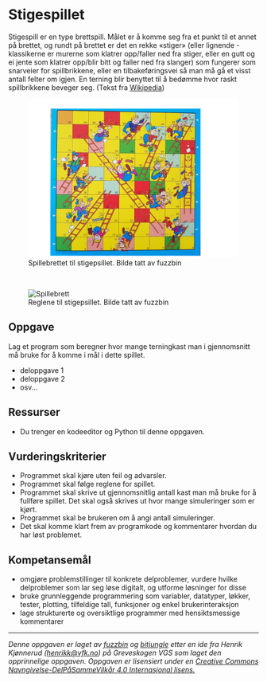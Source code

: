 # Stigespillet

Stigespill er en type brettspill. Målet er å komme seg fra et punkt til et annet på brettet, og rundt på brettet er det en rekke «stiger» (eller lignende - klassikerne er murerne som klatrer opp/faller ned fra stiger, eller en gutt og ei jente som klatrer opp/blir bitt og faller ned fra slanger) som fungerer som snarveier for spillbrikkene, eller en tilbakeføringsvei så man må gå et visst antall felter om igjen. En terning blir benyttet til å bedømme hvor raskt spillbrikkene beveger seg. (Tekst fra [Wikipedia](https://no.wikipedia.org/wiki/Stigespill))


<figure>
    <img src="./img/stigespill_brett.png" alt="Spillebrett" width="800"/>
    <figcaption>Spillebrettet til stigepsillet. Bilde tatt av fuzzbin</figcaption>
</figure>

<br>

<figure>
    <img src="./img/stigespill_regler.png" alt="Spillebrett" width="600"/>
    <figcaption>Reglene til stigepsillet. Bilde tatt av fuzzbin</figcaption>
</figure>

## Oppgave

Lag et program som beregner hvor mange terningkast man i gjennomsnitt må bruke for å komme i mål i dette spillet.

+ deloppgave 1
+ deloppgave 2
+ osv...

## Ressurser

* Du trenger en kodeeditor og Python til denne oppgaven.

## Vurderingskriterier

* Programmet skal kjøre uten feil og advarsler.
* Programmet skal følge reglene for spillet.
* Programmet skal skrive ut gjennomsnitlig antall kast man må bruke for å fullføre spillet. Det skal også skrives ut hvor mange simuleringer som er kjørt.
* Programmet skal be brukeren om å angi antall simuleringer.
* Det skal komme klart frem av programkode og kommentarer hvordan du har løst problemet.

## Kompetansemål

* omgjøre problemstillinger til konkrete delproblemer, vurdere hvilke delproblemer som lar seg løse digitalt, og utforme løsninger for disse
* bruke grunnleggende programmering som variabler, datatyper, løkker, tester, plotting, tilfeldige tall, funksjoner og enkel brukerinteraksjon
* lage strukturerte og oversiktlige programmer med hensiktsmessige kommentarer

---

_Denne oppgaven er laget av [fuzzbin](https://github.com/fuzzbin) og [bitjungle](https://github.com/bitjungle) etter en ide fra Henrik Kjønnerud (henrikk@vfk.no) på Greveskogen VGS som laget den opprinnelige oppgaven. Oppgaven er lisensiert under en [Creative Commons Navngivelse-DelPåSammeVilkår 4.0 Internasjonal lisens.](http://creativecommons.org/licenses/by-sa/4.0/)_
